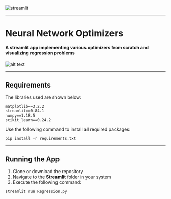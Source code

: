 ![streamlit](https://aws1.discourse-cdn.com/business7/uploads/streamlit/original/2X/8/8cb5b6c0e1fe4e4ebfd30b769204c0d30c332fec.png)
******************

# Neural Network Optimizers
#### A streamlit app implementing various optimizers from scratch and visualizing regression problems

![alt text](https://github.com/SRP457/Streamlit/blob/main/Demo.PNG?raw=true)

-------------------
## Requirements
The libraries used are shown below:
```
matplotlib==3.2.2
streamlit==0.84.1
numpy==1.18.5
scikit_learn==0.24.2
```
Use the following command to install all required packages:
```
pip install -r requirements.txt
```
-----------------
## Running the App
1. Clone or download the repository
2. Navigate to the **Streamlit** folder in your system
3. Execute the following command:
```
streamlit run Regression.py
```
